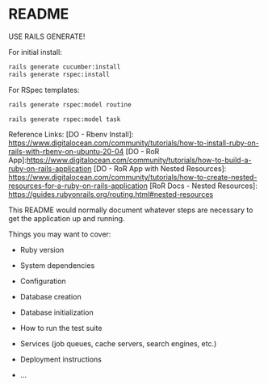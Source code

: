 # README

USE RAILS GENERATE!

For initial install:
```sh 
rails generate cucumber:install
rails generate rspec:install
```

[RSpec]: https://github.com/rspec/rspec-rails

For RSpec templates:
```sh
rails generate rspec:model routine
```

```sh
rails generate rspec:model task
```

[Cucumber Rails]: https://github.com/cucumber/cucumber-rails

Reference Links:
[DO - Rbenv Install]: https://www.digitalocean.com/community/tutorials/how-to-install-ruby-on-rails-with-rbenv-on-ubuntu-20-04
[DO - RoR App]:https://www.digitalocean.com/community/tutorials/how-to-build-a-ruby-on-rails-application
[DO - RoR App with Nested Resources]: https://www.digitalocean.com/community/tutorials/how-to-create-nested-resources-for-a-ruby-on-rails-application
[RoR Docs - Nested Resources]: https://guides.rubyonrails.org/routing.html#nested-resources


This README would normally document whatever steps are necessary to get the
application up and running.

Things you may want to cover:

* Ruby version

* System dependencies

* Configuration

* Database creation

* Database initialization

* How to run the test suite

* Services (job queues, cache servers, search engines, etc.)

* Deployment instructions

* ...
